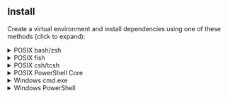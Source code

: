 
## Install

Create a virtual environment and install dependencies using one of these methods (click to expand):

<details>
<summary>POSIX bash/zsh</summary>

```shell
python3 -m venv env
source env/bin/activate
python3 -m pip install --upgrade pip
python3 -m pip install -r requirements.txt --use-pep517
source env/bin/activate
```

</details>

<details>
<summary>POSIX fish</summary>

```shell
python3 -m venv env
source env/bin/activate.fish
python3 -m pip install --upgrade pip
python3 -m pip install -r requirements.txt --use-pep517
source env/bin/activate.fish
```
</details>

<details>
<summary>POSIX csh/tcsh</summary>

```shell
python3 -m venv env
source env/bin/activate.csh
python3 -m pip install --upgrade pip
python3 -m pip install -r requirements.txt --use-pep517
source env/bin/activate.csh
```
</details>

<details>
<summary>POSIX PowerShell Core</summary>

```shell
python3 -m venv env
env/bin/Activate.ps1
python3 -m pip install --upgrade pip
python3 -m pip install -r requirements.txt --use-pep517
env/bin/Activate.ps1
```
</details>

<details>
<summary>Windows cmd.exe</summary>

```shell
python -m venv env
env\Scripts\activate.bat
python -m pip install --upgrade pip
python -m pip install -r requirements.txt --use-pep517
env\Scripts\activate.bat
```
</details>

<details>
<summary>Windows PowerShell</summary>

```shell
python -m venv env
env\Scripts\Activate.ps1
python -m pip install --upgrade pip
python -m pip install -r requirements.txt --use-pep517
env\Scripts\Activate.ps1
```
</details>
